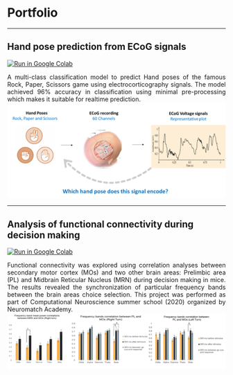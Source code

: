 # Portfolio
---
## Hand pose prediction from ECoG signals

[![Run in Google Colab](https://img.shields.io/badge/Colab-Run_in_Google_Colab-blue?logo=Google&logoColor=FDBA18)](https://colab.research.google.com/drive/16yHW17_wBuQALTkcY8qOw7K1NHWaGM5-?usp=sharing)

<div style="text-align: justify">A multi-class classification model to predict Hand poses of the famous Rock, Paper, Scissors game using electrocorticography signals. The model achieved 96% accuracy in classification using minimal pre-processing which makes it suitable for realtime prediction.</div> 

<center><img src="assets/img/Ecog_image.png"/></center>


---
## Analysis of functional connectivity during decision making

[![Run in Google Colab](https://img.shields.io/badge/Colab-Run_in_Google_Colab-blue?logo=Google&logoColor=FDBA18)](https://colab.research.google.com/drive/16yHW17_wBuQALTkcY8qOw7K1NHWaGM5-?usp=sharing)

<div style="text-align: justify"> Functional connectivity was explored using correlation analyses between secondary motor cortex (MOs) and two other brain areas: Prelimbic area (PL) and Midbrain Reticular Nucleus (MRN) during decision making in mice. The results revealed the synchronization of particular frequency bands between the brain areas choice selection. This project was performed as part of Computational Neuroscience summer school (2020) organized by Neuromatch Academy.  </div> 

<center><img src="assets/img/res.png"/></center>
